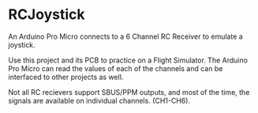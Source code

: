 # RCJoystick
An Arduino Pro Micro connects to a 6 Channel RC Receiver to emulate a joystick. 

Use this project and its PCB to practice on a Flight Simulator. The Arduino Pro Micro can read the values of each of the channels and can be interfaced to other projects as well. 

Not all RC recievers support SBUS/PPM outputs, and most of the time, the signals are available on individual channels. (CH1-CH6). 


